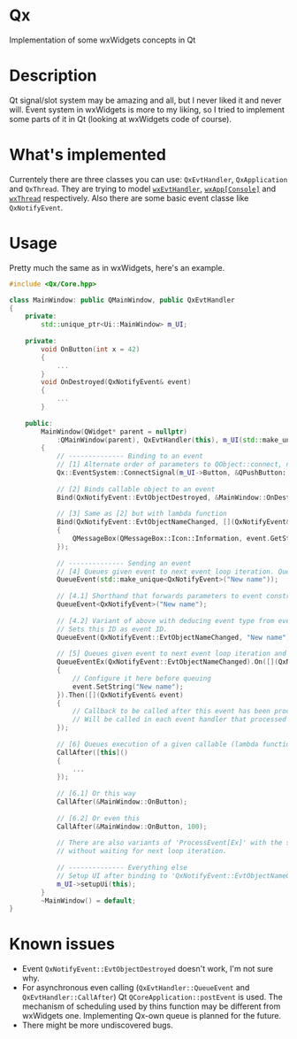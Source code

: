 # Qx
Implementation of some wxWidgets concepts in Qt


# Description
Qt signal/slot system may be amazing and all, but I never liked it and never will. Event system in wxWidgets is more to my liking, so I tried to implement some parts of it in Qt (looking at wxWidgets code of course).


# What's implemented
Currentely there are three classes you can use: `QxEvtHandler`, `QxApplication` and `QxThread`. They are trying to model [`wxEvtHandler`](https://docs.wxwidgets.org/trunk/classwx_evt_handler.html), [`wxApp[Console]`](https://docs.wxwidgets.org/trunk/classwx_app.html) and [`wxThread`](https://docs.wxwidgets.org/trunk/classwx_thread.html) respectively. Also there are some basic event classe like `QxNotifyEvent`.


# Usage
Pretty much the same as in wxWidgets, here's an example.
```cpp
#include <Qx/Core.hpp>

class MainWindow: public QMainWindow, public QxEvtHandler
{
	private:
		std::unique_ptr<Ui::MainWindow> m_UI;
		
	private:
		void OnButton(int x = 42)
		{
			...
		}
		void OnDestroyed(QxNotifyEvent& event)
		{
			...
		}
		
	public:
		MainWindow(QWidget* parent = nullptr)
			:QMainWindow(parent), QxEvtHandler(this), m_UI(std::make_unique<Ui::MainWindow>())
		{
			// -------------- Binding to an event
			// [1] Alternate order of parameters to QObject::connect, nothing special
			Qx::EventSystem::ConnectSignal(m_UI->Button, &QPushButton::clicked, &MainWindow::OnButton, this);
			
			// [2] Binds callable object to an event
			Bind(QxNotifyEvent::EvtObjectDestroyed, &MainWindow::OnDestroyed, this);
			
			// [3] Same as [2] but with lambda function
			Bind(QxNotifyEvent::EvtObjectNameChanged, [](QxNotifyEvent& event)
			{
				QMessageBox(QMessageBox::Icon::Information, event.GetString(), "Object name changed");
			});
			
			// -------------- Sending an event
			// [4] Queues given event to next event loop iteration. Queues event with "null" type. 
			QueueEvent(std::make_unique<QxNotifyEvent>("New name"));
			
			// [4.1] Shorthand that forwards parameters to event constructor without explicit call of 'std::make_unique'.
			QueueEvent<QxNotifyEvent>("New name");
			
			// [4.2] Variant of above with deducing event type from event ID. Forwards additional parameters to event constructor.
			// Sets this ID as event ID.
			QueueEvent(QxNotifyEvent::EvtObjectNameChanged, "New name");
			
			// [5] Queues given event to next event loop iteration and allows to configure it
			QueueEventEx(QxNotifyEvent::EvtObjectNameChanged).On([](QxNotifyEvent& event)
			{
				// Configure it here before queuing
				event.SetString("New name");
			}).Then([](QxNotifyEvent& event)
			{
				// Callback to be called after this event has been processed by an event handler.
				// Will be called in each event handler that processed and not skipped this event.
			});
			
			// [6] Queues execution of a given callable (lambda function is this case) to next event loop iteration
			CallAfter([this]()
			{
				...
			});
			
			// [6.1] Or this way
			CallAfter(&MainWindow::OnButton);
			
			// [6.2] Or even this
			CallAfter(&MainWindow::OnButton, 100);
			
			// There are also variants of 'ProcessEvent[Ex]' with the same signatures to initiate event processing right here,
			// without waiting for next loop iteration.
			
			// -------------- Everything else
			// Setup UI after binding to 'QxNotifyEvent::EvtObjectNameChanged' to get this event
			m_UI->setupUi(this);
		}
		~MainWindow() = default;
}
```


# Known issues
- Event `QxNotifyEvent::EvtObjectDestroyed` doesn't work, I'm not sure why.
- For asynchronous even calling (`QxEvtHandler::QueueEvent` and `QxEvtHandler::CallAfter`) Qt `QCoreApplication::postEvent` is used. The mechanism of scheduling used by thins function may be different from wxWidgets one. Implementing Qx-own queue is planned for the future.
- There might be more undiscovered bugs.
